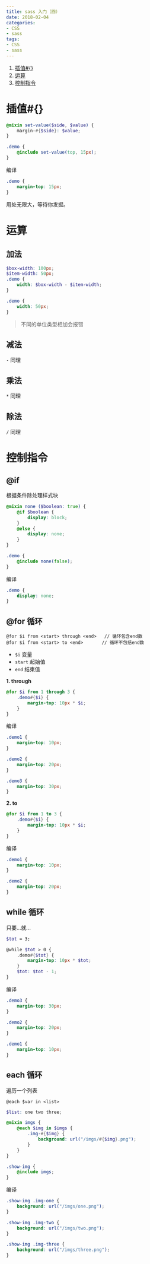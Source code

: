 ```yaml
---
title: sass 入门（四）
date: 2018-02-04
categories:
- CSS
- sass
tags:
- CSS
- sass
---
```


1. [插值#{}](#插值#{})
2. [运算](#运算)
3. [控制指令](#控制指令)

<!-- more -->

# 插值#{}

```scss
@mixin set-value($side, $value) {
    margin-#{$side}: $value;
}

.demo {
    @include set-value(top, 15px);
}
```
编译
```css
.demo {
    margin-top: 15px;
}
```
用处无限大，等待你发掘。


# 运算
## 加法
```scss
$box-width: 100px;
$item-width: 50px;
.demo {
    width: $box-width - $item-width;
}
```
```css
.demo {
    width: 50px;
}
```
> 不同的单位类型相加会报错

## 减法
<code>-</code>  同理
## 乘法
<code>*</code>  同理
## 除法
<code>/</code>  同理

# 控制指令
## @if
根据条件除处理样式块
```scss
@mixin none ($boolean: true) {
    @if $boolean {
        display: block;
    }
    @else {
        display: none;
    }
}

.demo {
    @include none(false);
}
```
编译
```css 
.demo {
    display: none;
}
```
## @for 循环
```
@for $i from <start> through <end>   // 循环包含end数
@for $i from <start> to <end>       // 循环不包括end数
```
- <code>$i</code> 变量
- <code>start</code> 起始值
- <code>end</code> 结束值

**1. through**

```scss
@for $i from 1 through 3 {
    .demo#{$i} {
        margin-top: 10px * $i;
    }
}
```
编译
```css
.demo1 {
    margin-top: 10px;
}

.demo2 {
    margin-top: 20px;
}

.demo3 {
    margin-top: 30px;
}
```
**2. to**

```scss
@for $i from 1 to 3 {
    .demo#{$i} {
        margin-top: 10px * $i;
    }
}
```
编译
```css
.demo1 {
    margin-top: 10px;
}

.demo2 {
    margin-top: 20px;
}
```
## while 循环
只要...就...
```scss
$tot = 3;

@while $tot > 0 {
    .demo#{$tot} {
        margin-top: 10px * $tot;
    }
    $tot: $tot - 1;
}
```
编译
```css
.demo3 {
    margin-top: 30px;
}

.demo2 {
    margin-top: 20px;
}

.demo1 {
    margin-top: 10px;
}
```
## each 循环
遍历一个列表
```
@each $var in <list>
```

```scss
$list: one two three;

@mixin imgs {
    @each $img in $imgs {
        .img-#{$img} {
            background: url("/imgs/#{$img}.png");
        }
    }
}

.show-img {
    @include imgs;
}
```
编译
```css
.show-img .img-one {
    background: url("/imgs/one.png");
}

.show-img .img-two {
    background: url("/imgs/two.png");
}

.show-img .img-three {
    background: url("/imgs/three.png");
}
```